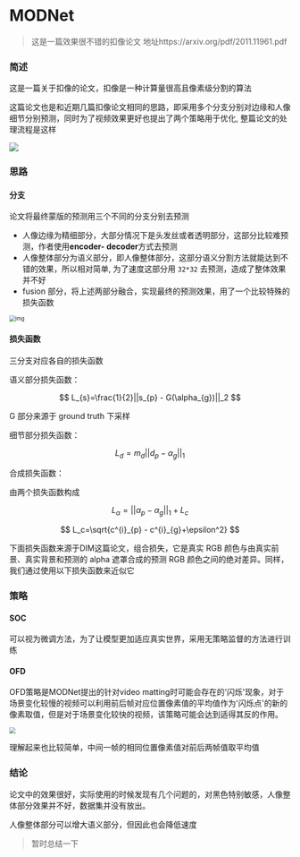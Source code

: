 <head>
	<style type="text/css">h1:first-child {display:none;}</style>
	<script type="text/javascript" src="https://cdnjs.cloudflare.com/ajax/libs/mathjax/2.7.7/latest.js?config=TeX-MML-AM_CHTML"></script>
    <script type="text/x-mathjax-config">
        MathJax.Hub.Config({
            tex2jax: {
            skipTags: ['script', 'noscript', 'style', 'textarea', 'pre'],
            inlineMath: [['$','$']]
            }
        });
    </script>
</head>

# MODNet

> 这是一篇效果很不错的扣像论文 地址https://arxiv.org/pdf/2011.11961.pdf

### 简述

这是一篇关于扣像的论文，扣像是一种计算量很高且像素级分割的算法

这篇论文也是和近期几篇扣像论文相同的思路，即采用多个分支分别对边缘和人像细节分别预测，同时为了视频效果更好也提出了两个策略用于优化, 整篇论文的处理流程是这样

![](https://cdn.jsdelivr.net/gh/lblbk/picgo/work/modnetstruct.png)

### 思路

#### 分支

论文将最终蒙版的预测用三个不同的分支分别去预测

- 人像边缘为精细部分，大部分情况下是头发丝或者透明部分，这部分比较难预测，作者使用**encoder- decoder**方式去预测
- 人像整体部分为语义部分，即人像整体部分，这部分语义分割方法就能达到不错的效果，所以相对简单, 为了速度这部分用 `32*32` 去预测，造成了整体效果并不好
- fusion 部分，将上述两部分融合，实现最终的预测效果，用了一个比较特殊的损失函数

<img src="https://cdn.nlark.com/yuque/0/2021/png/1622145/1618388442455-4a5d7466-154d-404e-acac-c2644b6d0a5b.png" alt="img" style="zoom:67%;" />

#### 损失函数

三分支对应各自的损失函数

语义部分损失函数：

$$
L_{s}=\frac{1}{2}||s_{p} - G(\alpha_{g})||_2
$$

G 部分来源于 ground truth 下采样

细节部分损失函数：

$$
L_{d}=m_d||d_p - \alpha_g||_1
$$

合成损失函数：

由两个损失函数构成

$$
L_{\alpha}=||\alpha_p - \alpha_g||_1 + L_{c}
$$

$$
L_c=\sqrt{c^{i}_{p} - c^{i}_{g}+\epsilon^2}
$$

下面损失函数来源于DIM这篇论文，组合损失，它是真实 RGB 颜色与由真实前景、真实背景和预测的 alpha 遮罩合成的预测 RGB 颜色之间的绝对差异。同样，我们通过使用以下损失函数来近似它

### 策略

#### SOC

可以视为微调方法，为了让模型更加适应真实世界，采用无策略监督的方法进行训练

#### OFD

OFD策略是MODNet提出的针对video matting时可能会存在的'闪烁'现象，对于场景变化较慢的视频可以利用前后帧对应位置像素值的平均值作为'闪烁点'的新的像素取值，但是对于场景变化较快的视频，该策略可能会达到适得其反的作用。

<img src="https://cdn.jsdelivr.net/gh/lblbk/picgo/work/modnetofd.png" style="zoom:67%;" />

理解起来也比较简单，中间一帧的相同位置像素值对前后两帧值取平均值

### 结论

论文中的效果很好，实际使用的时候发现有几个问题的，对黑色特别敏感，人像整体部分效果并不好，数据集并没有放出。

人像整体部分可以增大语义部分，但因此也会降低速度

> 暂时总结一下